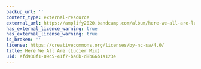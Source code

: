 ```yaml
---
backup_url: ''
content_type: external-resource
external_url: https://amplify2020.bandcamp.com/album/here-we-all-are-lucier-mix
has_external_licence_warning: true
has_external_license_warning: true
is_broken: ''
license: https://creativecommons.org/licenses/by-nc-sa/4.0/
title: Here We All Are (Lucier Mix)
uid: efd930f1-09c5-41f7-ba6b-d8b66b1a123e
---
```

